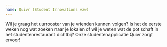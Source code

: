 ```yaml
---
name: Quivr (Student Innovations vzw)
---
```


Wil je graag het uurrooster van je vrienden kunnen volgen? Is het de eerste weken nog wat zoeken naar je lokalen of wil je weten wat de pot schaft in het studentenrestaurant dichtbij? Onze studentenapplicatie Quivr zorgt ervoor!
